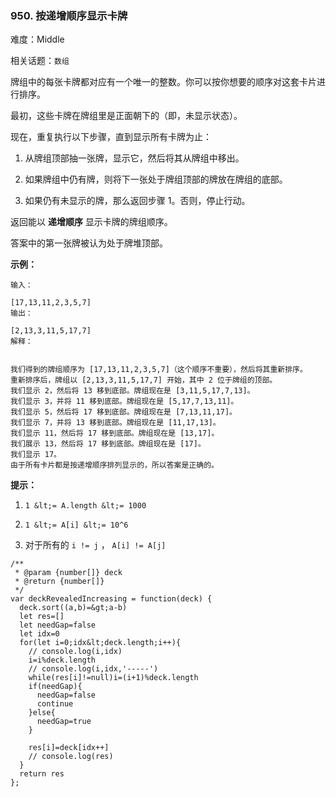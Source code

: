 ### 950. 按递增顺序显示卡牌

难度：Middle

相关话题：`数组`

牌组中的每张卡牌都对应有一个唯一的整数。你可以按你想要的顺序对这套卡片进行排序。



最初，这些卡牌在牌组里是正面朝下的（即，未显示状态）。



现在，重复执行以下步骤，直到显示所有卡牌为止：





1. 从牌组顶部抽一张牌，显示它，然后将其从牌组中移出。

2. 如果牌组中仍有牌，则将下一张处于牌组顶部的牌放在牌组的底部。

3. 如果仍有未显示的牌，那么返回步骤 1。否则，停止行动。





返回能以 **递增顺序** 显示卡牌的牌组顺序。



答案中的第一张牌被认为处于牌堆顶部。







 **示例：** 





```
输入：

[17,13,11,2,3,5,7]
输出：

[2,13,3,11,5,17,7]
解释：


我们得到的牌组顺序为 [17,13,11,2,3,5,7]（这个顺序不重要），然后将其重新排序。
重新排序后，牌组以 [2,13,3,11,5,17,7] 开始，其中 2 位于牌组的顶部。
我们显示 2，然后将 13 移到底部。牌组现在是 [3,11,5,17,7,13]。
我们显示 3，并将 11 移到底部。牌组现在是 [5,17,7,13,11]。
我们显示 5，然后将 17 移到底部。牌组现在是 [7,13,11,17]。
我们显示 7，并将 13 移到底部。牌组现在是 [11,17,13]。
我们显示 11，然后将 17 移到底部。牌组现在是 [13,17]。
我们展示 13，然后将 17 移到底部。牌组现在是 [17]。
我们显示 17。
由于所有卡片都是按递增顺序排列显示的，所以答案是正确的。

```





 **提示：** 





1.  `1 &lt;= A.length &lt;= 1000` 

2.  `1 &lt;= A[i] &lt;= 10^6` 

3. 对于所有的 `i != j` ， `A[i] != A[j]` 






```
/**
 * @param {number[]} deck
 * @return {number[]}
 */
var deckRevealedIncreasing = function(deck) {
  deck.sort((a,b)=&gt;a-b)
  let res=[]
  let needGap=false
  let idx=0
  for(let i=0;idx&lt;deck.length;i++){
    // console.log(i,idx)
    i=i%deck.length
    // console.log(i,idx,'-----')
    while(res[i]!=null)i=(i+1)%deck.length
    if(needGap){
      needGap=false
      continue
    }else{
      needGap=true
    }
    
    res[i]=deck[idx++]
    // console.log(res)
  }
  return res
};



```
